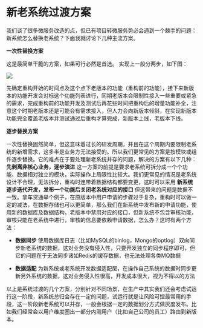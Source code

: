 # 新老系统过渡方案

我们谈了很多微服务改造的点，但已有项目转微服务势必会遇到一个棘手的问题：新系统怎么替换老系统？下面我就讨论下几种主流方案。

**一次性替换方案**

这是最简单干脆的方案，如果可行必然是首选。
实现上一般分两步，如下图：

![](https://raw.githubusercontent.com/gudaoxuri/Microservices-Architecture/master/resources/images/ms-iteration-plan1.png?sanitize=true)

先确定重构开始的时间点及这个点下老版本的功能（重构前的功能），接下来新版本的功能开发会对标这个功能列表进行，同期老版本会限制性接入一些重要或紧急的需求，完成重构前的功能开发及测试后再花些时间把重构后的增量功能补全，注意这个时期老版本还是可能会有需求接入，但人力会向新版本倾斜，在实现新版本功能完全覆盖老版本并测试通过后重构才算完成，新版本上线，老版本下线。

**逐步替换方案**

一次性替换固然简单，但这意味着过长的研发周期，并且在这个周期内要限制老系统的新增需求，这多半是业务方无法接受的。所以我们更常见的方案是按模块或组件逐步替换。它的难点在于要处理新老系统并存的问题，解决的方案有以下几种：**先剥离非核心业务，逐步演进** 这一方案的前提是要求老系统可拆分成一个个功能、数据相对独立的模块，实际操作上局限性比较大。我们更常见的情况是老系统设计不合理，无法拆分，重构时连带着数据结构都要变更，这时可以采用 **新系统逐步迭代开发，发布一个功能后关闭老系统对应的接口** 但这带来的问题是数据不一致。拿车贷通举个例子，在原版本中用户申请的步骤过于复杂，重构时可以做一定的减法，在数据存储也可以更简单，那么我们在新系统中发布新的申请功能，使用新的数据库及数据结构，老版本中禁用对应的接口，但新系统不包含审核功能，审核只能在老系统中进行，审核的信息要依赖申请数据，怎么办？这时有两个方法：

* **数据同步** 使用数据库日志（比如MySQL的binlog，Mongo的optlog）双向同步新老系统的数据，这对业务没有侵入性，只要开发独立的同步程序即可，但它的问题在于无法同步诸如Redis的缓存数据，也无法处理各类MQ数据

* **数据适配** 为新系统或老系统开发数据适配层，在操作自己系统的数据时同步更新另外系统的数据，这对业务侵入性很高，开发成本很大，视为不得以的方法

以上是系统过渡的几个方案，分别针对不同场景，在生产中其实我们还会考虑试运行这一阶段，新系统总归会存在一定的问题，试运行就是让风险可控最常用的手段，这一阶段新老系统可以并存，一般会根据一定的数据划分方式做灰度发布。比如我们经常会以用户维度圈出一部分内测用户（比如自己公司的员工）路由到新版本。



